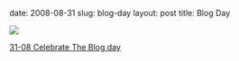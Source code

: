 date: 2008-08-31
slug: blog-day
layout: post
title: Blog Day


<a href="http://www.blogday.org/images/badge_blue.gif"><img src="/tumblr_files/kLg0R7T3tdb9z1n4sNDO26OF_500.gif"/></a><br/><p><a href="http://www.blogday.org/" target="_blank">31-08 Celebrate The Blog day</a></p>
